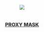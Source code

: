 <p align="center">
  <a href="https://github.com/DenverCoder1/readme-typing-svg"><img src="https://readme-typing-svg.herokuapp.com?font=Fira+Code&pause=1000&color=13F700&width=234&lines=Proxy+UMask"></a>
</p>

<h1 align="center"></h1>

<h3 align="center"><ins>PROXY MASK</ins></h3>
